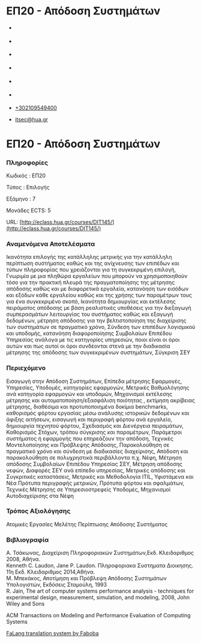 ΕΠ20 - Απόδοση Συστημάτων
===============  

*   [](https://www.facebook.com/ditharokopio)
*   [](https://www.youtube.com/channel/UCEHkYirpXF1nSLxDCrfDZ4A)
*   [](https://www.linkedin.com/company/77699385)
*   [](https://www.instagram.com/dithua)

*   [](https://dit.hua.gr/index.php/el/studies/undergraduate-studies?view=article&id=1899:ep261-proegmena-themata-leitourgikon-systematon&catid=93:dit-undergraduate-courses-5)
*   [](https://dit.hua.gr/index.php/en/studies/undergraduate-studies?view=article&id=1899:ep261-advanced-topics-in-operating-systems&catid=93:dit-undergraduate-courses-5)

*   [+302109549400](tel:+302109549400)
*   [itsec@hua.gr](mailto:itsec@hua.gr)

ΕΠ20 - Απόδοση Συστημάτων
=========================

### Πληροφορίες

Κωδικός : ΕΠ20

Τύπος : Επιλογής

Εξάμηνο : 7

Μονάδες ECTS: 5

URL: [http://eclass.hua.gr/courses/DIT145/](http://eclass.hua.gr/courses/DIT145/)

### Αναμενόμενα Αποτελέσματα

Ικανότητα επιλογής της κατάλληλης μετρικής για την κατάλληλη περίπτωση συστήματος καθώς και της ανίχνευσης των επιπέδων και τύπων πληροφορίας που χρειάζονται για τη συγκεκριμένη επιλογή, Γνωριμία με μια πληθώρα εργαλείων που μπορούν να χρησιμοποιηθούν τόσο για την πρακτική πλευρά της πραγματοποίησης της μέτρησης απόδοσης καθώς και με διαφορετικά εργαλεία, κατανόηση των εισόδων και εξόδων κάθε εργαλείου καθώς και της χρήσης των παραμέτρων τους για ένα συγκεκριμένο σκοπό, Ικανότητα δημιουργίας και εκτέλεσης πειράματος απόδοσης με βάση ρεαλιστικές υποθέσεις για την διεξαγωγή συμπερασμάτων λειτουργίας του συστήματος καθώς και εξαγωγή δεδομένων, μέτρηση απόδοσης για την βελτιστοποίηση της διαχείρισης των συστημάτων σε πραγματικό χρόνο, Σύνδεση των επιπέδων λογισμικού και υποδομής, κατανόηση διαφοροποίησης Συμβολαίων Επιπέδου Υπηρεσίας ανάλογα με τις κατηγορίες υπηρεσιών, ποιοι είναι οι όροι αυτών και πως αυτοί οι όροι συνδέονται στενά με την διαδικασία μέτρησης της απόδοσης των συγκεκριμένων συστημάτων, Σύγκριση ΣΕΥ

### Περιεχόμενο

Εισαγωγή στην Απόδοση Συστημάτων, Επίπεδα μέτρησης Εφαρμογές, Υπηρεσίες, Υποδομές, κατηγορίες εφαρμογών, Μετρικές Βαθμολόγησης ανά κατηγορία εφαρμογών και υποδομών, Μηχανισμοί εκτέλεσης μέτρησης και αυτοματοποίηση/εξασφάλιση ποιότητας , εκτίμηση ακρίβειας μέτρησης, διαθέσιμα και προτυποποιημένα δοκίμια benchmarks, καθορισμός φόρτου εργασίας μέσω ανάλυσης ιστορικών δεδομένων και άφιξης αιτήσεων, εισαγωγή και περιγραφή φόρτου ανά εργαλείο, δημιουργία τεχνητού φόρτου, Σχεδιασμός και Διενέργεια πειραμάτων, Καθορισμός Στόχων, τρόπου σύγκρισης και παραμέτρων, Παράμετροι συστήματος ή εφαρμογής που επηρεάζουν την απόδοση, Τεχνικές Μοντελοποίησης και Πρόβλεψης Απόδοσης, Παρακολούθηση σε πραγματικό χρόνο και σύνδεση με διαδικασίες διαχείρισης, Απόδοση και παρακολούθηση σε πολυχρηστικά περιβάλλοντα π.χ. Νέφη, Μέτρηση απόδοσης Συμβολαίων Επιπέδου Υπηρεσίας ΣΕΥ, Μέτρηση απόδοσης νεφών, Διαφορές ΣΕΥ ανά επίπεδο υπηρεσίας, Μετρικές απόδοσης και Συγκριτικές καταστάσεις, Μετρικές και Μεθοδολογία ITIL, Υφιστάμενα και Νέα Πρότυπα περιγραφής μετρικών, Πρότυπα φόρτου και σφαλμάτων, Τεχνικές Μέτρησης σε Υπηρεσιοστρεφείς Υποδομές, Μηχανισμοί Αυτοδιαχείρισης στα Νέφη

### Τρόπος Αξιολόγησης

Ατομικές Εργασίες Μελέτης Περίπτωσης Απόδοσης Συστήματος

### Βιβλιογραφία

Α. Τσάκωνας, Διαχείριση Πληροφοριακών Συστημάτων,Εκδ. Κλειδαριθμος 2008, Αθήνα.  
Kenneth C. Laudon, Jane P. Laudon. Πληροφοριακα Συστηματα Διοικησης. 11η Εκδ. Κλειδαριθμος 2014,Αθήνα.  
Μ. Μπεκάκος, Αποτίμηση και Πρόβλεψη Απόδοσης Συστημάτων Υπολογιστών, Εκδόσεις Σταμούλη, 1993  
R. Jain, The art of computer systems performance analysis - techniques for experimental design, measurement, simulation, and modeling, 2008, John Wiley and Sons

ACM Transactions on Modeling and Performance Evaluation of Computing Systems

[FaLang translation system by Faboba](http://www.faboba.com/ "Faboba : Création de composantJoomla")

[](https://dit.hua.gr/index.php/el/studies/undergraduate-studies?view=article&id=1914:ep20-apodose-systematon&catid=95#)